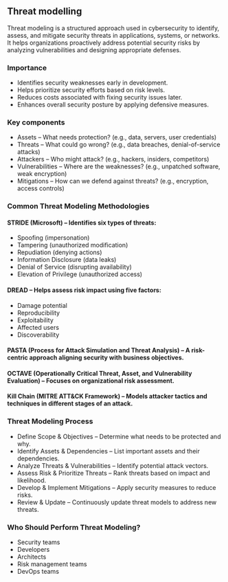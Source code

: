 #

## Threat modelling

Threat modeling is a structured approach used in cybersecurity to identify, assess, and mitigate security threats in applications, systems, or networks. It helps organizations proactively address potential security risks by analyzing vulnerabilities and designing appropriate defenses.

### Importance

- Identifies security weaknesses early in development.
- Helps prioritize security efforts based on risk levels.
- Reduces costs associated with fixing security issues later.
- Enhances overall security posture by applying defensive measures.

### Key components

- Assets – What needs protection? (e.g., data, servers, user credentials)
- Threats – What could go wrong? (e.g., data breaches, denial-of-service attacks)
- Attackers – Who might attack? (e.g., hackers, insiders, competitors)
- Vulnerabilities – Where are the weaknesses? (e.g., unpatched software, weak encryption)
- Mitigations – How can we defend against threats? (e.g., encryption, access controls)

### Common Threat Modeling Methodologies

#### STRIDE (Microsoft) – Identifies six types of threats:

- Spoofing (impersonation)
- Tampering (unauthorized modification)
- Repudiation (denying actions)
- Information Disclosure (data leaks)
- Denial of Service (disrupting availability)
- Elevation of Privilege (unauthorized access)

#### DREAD – Helps assess risk impact using five factors:

- Damage potential
- Reproducibility
- Exploitability
- Affected users
- Discoverability

#### PASTA (Process for Attack Simulation and Threat Analysis) – A risk-centric approach aligning security with business objectives.

#### OCTAVE (Operationally Critical Threat, Asset, and Vulnerability Evaluation) – Focuses on organizational risk assessment.

#### Kill Chain (MITRE ATT&CK Framework) – Models attacker tactics and techniques in different stages of an attack.

### Threat Modeling Process

- Define Scope & Objectives – Determine what needs to be protected and why.
- Identify Assets & Dependencies – List important assets and their dependencies.
- Analyze Threats & Vulnerabilities – Identify potential attack vectors.
- Assess Risk & Prioritize Threats – Rank threats based on impact and likelihood.
- Develop & Implement Mitigations – Apply security measures to reduce risks.
- Review & Update – Continuously update threat models to address new threats.

### Who Should Perform Threat Modeling?

- Security teams
- Developers
- Architects
- Risk management teams
- DevOps teams
